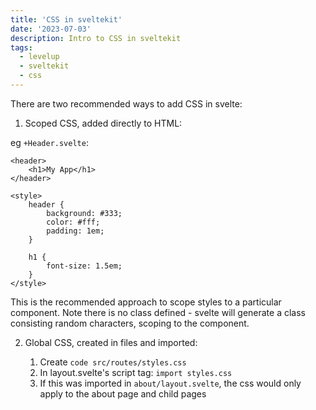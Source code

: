 ```yaml
---
title: 'CSS in sveltekit'
date: '2023-07-03'
description: Intro to CSS in sveltekit
tags:
  - levelup
  - sveltekit
  - css
---
```

There are two recommended ways to add CSS in svelte:

1. Scoped CSS, added directly to HTML:

eg  ```+Header.svelte```:

```svelte
<header>
	<h1>My App</h1>
</header>

<style>
	header {
		background: #333;
		color: #fff;
		padding: 1em;
    }

    h1 {
        font-size: 1.5em;
    }
</style>
```

This is the recommended approach to scope styles to a particular component. Note there is no class defined - svelte will generate a class consisting random characters, scoping to the component.

2. Global CSS, created in files and imported:

	1. Create ```code src/routes/styles.css```
	2. In layout.svelte's script tag: ```import styles.css```
	3. If this was imported in ```about/layout.svelte```, the css would only apply to the about page and child pages
